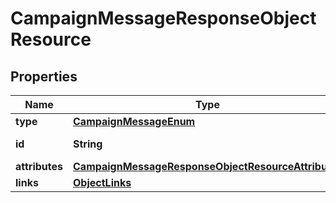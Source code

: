 # CampaignMessageResponseObjectResource

## Properties
Name | Type | Description | Notes
------------ | ------------- | ------------- | -------------
**type** | [**CampaignMessageEnum**](CampaignMessageEnum.md) |  | 
**id** | **String** | The message ID | 
**attributes** | [**CampaignMessageResponseObjectResourceAttributes**](CampaignMessageResponseObjectResourceAttributes.md) |  | 
**links** | [**ObjectLinks**](ObjectLinks.md) |  | 
